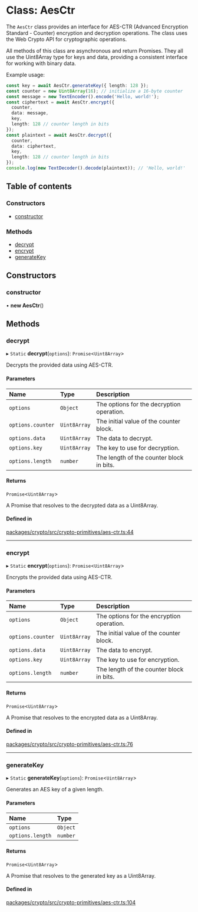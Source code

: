 # Class: AesCtr

The `AesCtr` class provides an interface for AES-CTR
(Advanced Encryption Standard - Counter) encryption and decryption
operations. The class uses the Web Crypto API for cryptographic operations.

All methods of this class are asynchronous and return Promises. They all
use the Uint8Array type for keys and data, providing a consistent
interface for working with binary data.

Example usage:

```ts
const key = await AesCtr.generateKey({ length: 128 });
const counter = new Uint8Array(16); // initialize a 16-byte counter
const message = new TextEncoder().encode('Hello, world!');
const ciphertext = await AesCtr.encrypt({
  counter,
  data: message,
  key,
  length: 128 // counter length in bits
});
const plaintext = await AesCtr.decrypt({
  counter,
  data: ciphertext,
  key,
  length: 128 // counter length in bits
});
console.log(new TextDecoder().decode(plaintext)); // 'Hello, world!'
```

## Table of contents

### Constructors

- [constructor](AesCtr.md#constructor)

### Methods

- [decrypt](AesCtr.md#decrypt)
- [encrypt](AesCtr.md#encrypt)
- [generateKey](AesCtr.md#generatekey)

## Constructors

### constructor

• **new AesCtr**()

## Methods

### decrypt

▸ `Static` **decrypt**(`options`): `Promise`<`Uint8Array`\>

Decrypts the provided data using AES-CTR.

#### Parameters

| Name | Type | Description |
| :------ | :------ | :------ |
| `options` | `Object` | The options for the decryption operation. |
| `options.counter` | `Uint8Array` | The initial value of the counter block. |
| `options.data` | `Uint8Array` | The data to decrypt. |
| `options.key` | `Uint8Array` | The key to use for decryption. |
| `options.length` | `number` | The length of the counter block in bits. |

#### Returns

`Promise`<`Uint8Array`\>

A Promise that resolves to the decrypted data as a Uint8Array.

#### Defined in

[packages/crypto/src/crypto-primitives/aes-ctr.ts:44](https://github.com/TBD54566975/web5-js/blob/ff920f5/packages/crypto/src/crypto-primitives/aes-ctr.ts#L44)

___

### encrypt

▸ `Static` **encrypt**(`options`): `Promise`<`Uint8Array`\>

Encrypts the provided data using AES-CTR.

#### Parameters

| Name | Type | Description |
| :------ | :------ | :------ |
| `options` | `Object` | The options for the encryption operation. |
| `options.counter` | `Uint8Array` | The initial value of the counter block. |
| `options.data` | `Uint8Array` | The data to encrypt. |
| `options.key` | `Uint8Array` | The key to use for encryption. |
| `options.length` | `number` | The length of the counter block in bits. |

#### Returns

`Promise`<`Uint8Array`\>

A Promise that resolves to the encrypted data as a Uint8Array.

#### Defined in

[packages/crypto/src/crypto-primitives/aes-ctr.ts:76](https://github.com/TBD54566975/web5-js/blob/ff920f5/packages/crypto/src/crypto-primitives/aes-ctr.ts#L76)

___

### generateKey

▸ `Static` **generateKey**(`options`): `Promise`<`Uint8Array`\>

Generates an AES key of a given length.

#### Parameters

| Name | Type |
| :------ | :------ |
| `options` | `Object` |
| `options.length` | `number` |

#### Returns

`Promise`<`Uint8Array`\>

A Promise that resolves to the generated key as a Uint8Array.

#### Defined in

[packages/crypto/src/crypto-primitives/aes-ctr.ts:104](https://github.com/TBD54566975/web5-js/blob/ff920f5/packages/crypto/src/crypto-primitives/aes-ctr.ts#L104)
